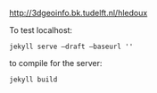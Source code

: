 http://3dgeoinfo.bk.tudelft.nl/hledoux

To test localhost:
```
jekyll serve —draft —baseurl ''
```

to compile for the server:
```
jekyll build
```

